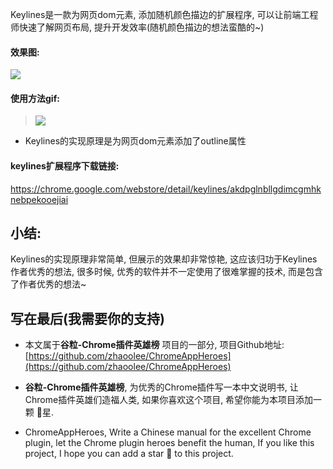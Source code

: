 Keylines是一款为网页dom元素, 添加随机颜色描边的扩展程序, 可以让前端工程师快速了解网页布局, 提升开发效率(随机颜色描边的想法蛮酷的~)

#### 效果图:
![](https://v2fy.com/asset/055_keylines/61917696-0a4d7080-af81-11e9-85e9-98274fb663ba.png)

#### 使用方法gif:
> ![](https://v2fy.com/asset/055_keylines/61917657-dbcf9580-af80-11e9-87d3-528609ab85b0.gif)
- Keylines的实现原理是为网页dom元素添加了outline属性

#### keylines扩展程序下载链接:

https://chrome.google.com/webstore/detail/keylines/akdpglnbllgdimcgmhknebpekooejiai



## 小结:
Keylines的实现原理非常简单, 但展示的效果却非常惊艳, 这应该归功于Keylines作者优秀的想法, 很多时候, 优秀的软件并不一定使用了很难掌握的技术, 而是包含了作者优秀的想法~



## 写在最后(我需要你的支持)

- 本文属于**谷粒-Chrome插件英雄榜** 项目的一部分, 项目Github地址: [https://github.com/zhaoolee/ChromeAppHeroes](https://github.com/zhaoolee/ChromeAppHeroes)

- **谷粒-Chrome插件英雄榜**, 为优秀的Chrome插件写一本中文说明书, 让Chrome插件英雄们造福人类, 如果你喜欢这个项目, 希望你能为本项目添加一颗 🌟星.

- ChromeAppHeroes, Write a Chinese manual for the excellent Chrome plugin, let the Chrome plugin heroes benefit the human, If you like this project, I hope you can add a star 🌟 to this project.
